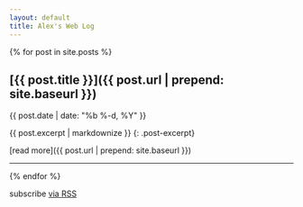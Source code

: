 ```yaml
---
layout: default
title: Alex's Web Log
---
```


{% for post in site.posts %}
## [{{ post.title }}]({{ post.url | prepend: site.baseurl }})
{{ post.date | date: "%b %-d, %Y" }}

{{ post.excerpt | markdownize }}
{: .post-excerpt} 

[read more]({{ post.url | prepend: site.baseurl }})

* * *

{% endfor %}

<p class="rss-subscribe">subscribe <a href="{{ "/feed.xml" | prepend: site.baseurl }}">via RSS</a></p>

